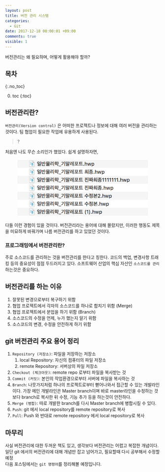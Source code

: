 ```yaml
---
layout: post
title: 버전 관리 시스템
categories:
  - Git
date: 2017-12-18 00:00:01 +09:00
comments: true
visible: 1
---
```


버전관리는 왜 필요하며, 어떻게 활용해야 할까?

## 목차
{:.no_toc}

0. toc
{:toc}

## 버전관리란?
`버전관리(Version control)` 은 어떠한 프로젝트나 정보에 대해 여러 버전을 관리하는 것이다. 팀 협업이 필요한 작업에 유용하게 사용된다.

> ?

처음엔 나도 무슨 소리인가 했었다. 쉽게 설명하자면,
<figure>
<img src="/assets/posts/20171218/101.png" width="500">
<figcaption align="middle">
</figcaption>
</figure>

다들 이런 경험이 있을 것이다. 버전관리라는 용어에 대해 몰랐지만, 이러한 행동도 제목을 미묘하게 바꿔가며 나름 버전관리를 하고 있었던 것이다.

### 프로그래밍에서 버전관리란?
주로 소스코드를 관리하는 것을 버전관리를 한다고 칭한다. 코드의 백업, 변경사항 트래킹 등의 중요성이 점점 두드러지고 있다. 소프트웨어 산업의 핵심 자산인 `소스코드를 관리`하는것은 중요하다.

## 버전관리를 하는 이유
1. 잘못된 변경으로부터 복구하기 위함
2. 협업 프로젝트에서 각자의 소스코드를 하나로 합치기 위함 (Merge)
3. 협업 프로젝트에서 분업을 하기 위함 (Branch)
4. 소스코드의 수정을 언제, 누가 했는지 알기 위함
5. 소스코드의 변경, 수정을 안전하게 하기 위함

## git 버전관리 주요 용어 정리
1. `Repository (저장소)`: 파일을 저장하는 저장소
    1. local Repository: 자신의 컴퓨터의 파일 저장소
    2. remote Repository: 서버상의 파일 저장소
2. `Checkout (체크아웃)`: remote repo 로부터 파일을 복사받는 것
3. `Commit (커밋)`: 본인의 작업환경으로부터 서버에 파일을 복사하는 것
4. `Branch`: 나뭇가지처럼 하나의 프로젝트로부터 뻗어나와서 접근할 수 있는 개발라인이다. 가장 메인 개발라인은 Master branch이며 바로 master라인을 수정하는 것 보다 branch로 복사한 뒤 수정, 기능 추가 등을 하는것이 안전하다.
5. `Merge (병합)`: 따로 개발한 branch를 다시 Master branch에 병합시킬 수 있다.
6. `Push`: git 에서 local repository를 remote repository로 복사
7. `Pull`: Push 와 반대로 remote repository 에서 local repository로 복사

## 마무리
사실 버전관리에 대한 두꺼운 책도 있고, 생각보다 버전관리는 어렵고 복잡한 개념이다. 일단 git 에서의 버전관리에 대해 개념만 잡고 넘어가고, 필요할때 다시 공부해서 수정할 예정 <br />
다음 포스팅에서는 `git 명령어`를 정리해볼 예정입니다.
